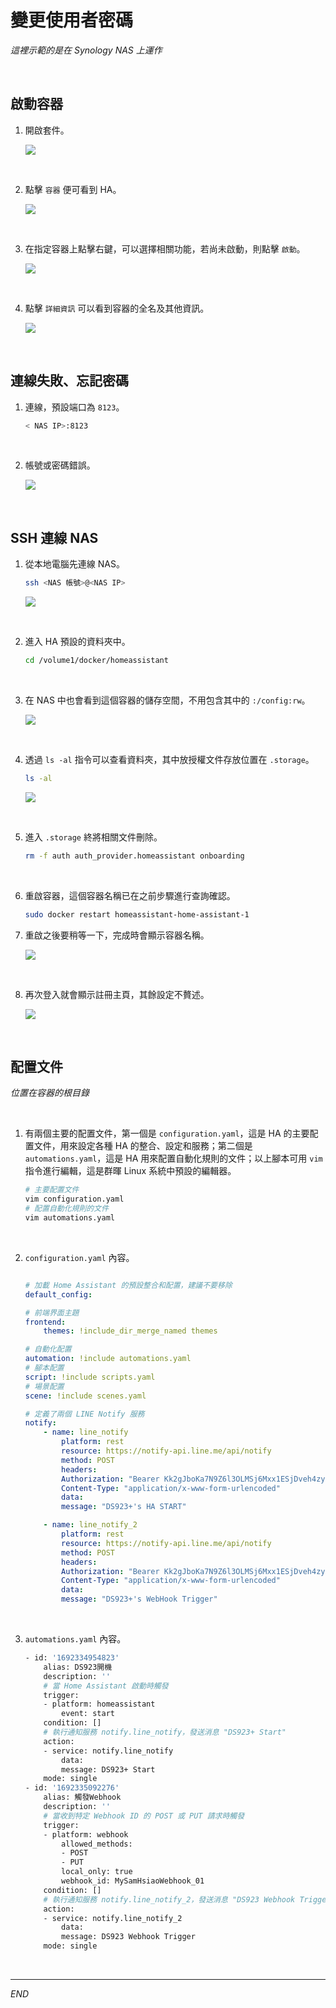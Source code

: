 # 變更使用者密碼

_這裡示範的是在 Synology NAS 上運作_

<br>

## 啟動容器

1. 開啟套件。

    ![](images/img_01.png)

<br>

2. 點擊 `容器` 便可看到 HA。

    ![](images/img_02.png)

<br>

3. 在指定容器上點擊右鍵，可以選擇相關功能，若尚未啟動，則點擊 `啟動`。

    ![](images/img_03.png)

<br>

4. 點擊 `詳細資訊` 可以看到容器的全名及其他資訊。

    ![](images/img_04.png)

<br>

## 連線失敗、忘記密碼

1. 連線，預設端口為 `8123`。

    ```bash
    < NAS IP>:8123
    ```

<br>

2. 帳號或密碼錯誤。

    ![](images/img_08.png)

<br>

## SSH 連線 NAS

1. 從本地電腦先連線 NAS。

    ```bash
    ssh <NAS 帳號>@<NAS IP>
    ```

    ![](images/img_05.png)

<br>

2. 進入 HA 預設的資料夾中。

    ```bash
    cd /volume1/docker/homeassistant
    ```

<br>

3. 在 NAS 中也會看到這個容器的儲存空間，不用包含其中的 `:/config:rw`。

    ![](images/img_06.png)

<br>

4. 透過 `ls -al` 指令可以查看資料夾，其中放授權文件存放位置在 `.storage`。

    ```bash
    ls -al
    ```

    ![](images/img_07.png)

<br>

5. 進入 `.storage` 終將相關文件刪除。

    ```bash
    rm -f auth auth_provider.homeassistant onboarding
    ```

<br>

6. 重啟容器，這個容器名稱已在之前步驟進行查詢確認。

    ```bash
    sudo docker restart homeassistant-home-assistant-1
    ```

7. 重啟之後要稍等一下，完成時會顯示容器名稱。

    ![](images/img_09.png)

<br>

8. 再次登入就會顯示註冊主頁，其餘設定不贅述。

    ![](images/img_10.png)

<br>

## 配置文件

_位置在容器的根目錄_

<br>

1. 有兩個主要的配置文件，第一個是 `configuration.yaml`，這是 HA 的主要配置文件，用來設定各種 HA 的整合、設定和服務；第二個是 `automations.yaml`，這是 HA 用來配置自動化規則的文件；以上腳本可用 `vim` 指令進行編輯，這是群暉 Linux 系統中預設的編輯器。

    ```bash
    # 主要配置文件
    vim configuration.yaml
    # 配置自動化規則的文件
    vim automations.yaml
    ```

<br>

2. `configuration.yaml` 內容。

    ```yaml

    # 加載 Home Assistant 的預設整合和配置，建議不要移除
    default_config:

    # 前端界面主題
    frontend:
        themes: !include_dir_merge_named themes

    # 自動化配置
    automation: !include automations.yaml
    # 腳本配置
    script: !include scripts.yaml
    # 場景配置
    scene: !include scenes.yaml

    # 定義了兩個 LINE Notify 服務
    notify:
        - name: line_notify
            platform: rest
            resource: https://notify-api.line.me/api/notify
            method: POST
            headers:
            Authorization: "Bearer Kk2gJboKa7N9Z6l3OLMSj6Mxx1ESjDveh4zyIsq3zHz"
            Content-Type: "application/x-www-form-urlencoded"
            data:
            message: "DS923+'s HA START"

        - name: line_notify_2
            platform: rest
            resource: https://notify-api.line.me/api/notify
            method: POST
            headers:
            Authorization: "Bearer Kk2gJboKa7N9Z6l3OLMSj6Mxx1ESjDveh4zyIsq3zHz"
            Content-Type: "application/x-www-form-urlencoded"
            data:
            message: "DS923+'s WebHook Trigger"
    ```

<br>

3. `automations.yaml` 內容。

    ```bash
    - id: '1692334954823'
        alias: DS923開機
        description: ''
        # 當 Home Assistant 啟動時觸發
        trigger:
        - platform: homeassistant
            event: start
        condition: []
        # 執行通知服務 notify.line_notify，發送消息 "DS923+ Start"
        action:
        - service: notify.line_notify
            data:
            message: DS923+ Start
        mode: single
    - id: '1692335092276'
        alias: 觸發Webhook
        description: ''
        # 當收到特定 Webhook ID 的 POST 或 PUT 請求時觸發
        trigger:
        - platform: webhook
            allowed_methods:
            - POST
            - PUT
            local_only: true
            webhook_id: MySamHsiaoWebhook_01
        condition: []
        # 執行通知服務 notify.line_notify_2，發送消息 "DS923 Webhook Trigger"
        action:
        - service: notify.line_notify_2
            data:
            message: DS923 Webhook Trigger
        mode: single
    ```

<br>

___

_END_